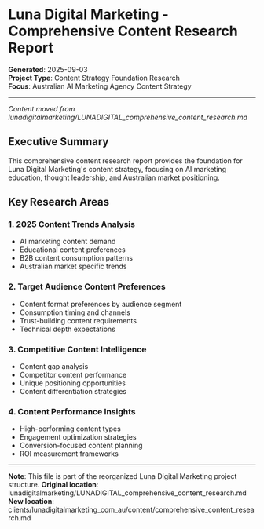 # Luna Digital Marketing - Comprehensive Content Research Report

**Generated**: 2025-09-03  
**Project Type**: Content Strategy Foundation Research  
**Focus**: Australian AI Marketing Agency Content Strategy

---

*Content moved from lunadigitalmarketing/LUNADIGITAL_comprehensive_content_research.md*

## Executive Summary

This comprehensive content research report provides the foundation for Luna Digital Marketing's content strategy, focusing on AI marketing education, thought leadership, and Australian market positioning.

## Key Research Areas

### 1. 2025 Content Trends Analysis
- AI marketing content demand
- Educational content preferences
- B2B content consumption patterns
- Australian market specific trends

### 2. Target Audience Content Preferences
- Content format preferences by audience segment
- Consumption timing and channels
- Trust-building content requirements
- Technical depth expectations

### 3. Competitive Content Intelligence
- Content gap analysis
- Competitor content performance
- Unique positioning opportunities
- Content differentiation strategies

### 4. Content Performance Insights
- High-performing content types
- Engagement optimization strategies
- Conversion-focused content planning
- ROI measurement frameworks

---

**Note**: This file is part of the reorganized Luna Digital Marketing project structure.
**Original location**: lunadigitalmarketing/LUNADIGITAL_comprehensive_content_research.md
**New location**: clients/lunadigitalmarketing_com_au/content/comprehensive_content_research.md